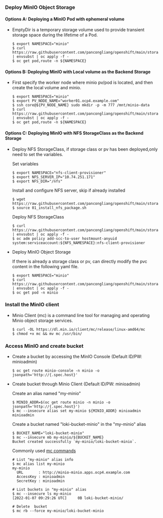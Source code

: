 ### Deploy MinIO Object Storage

#### Options A: Deploying a MinIO Pod with ephemeral volume

* EmptyDir is a temporary storage volume used to provide transient storage space during the lifetime of a Pod.  

  ~~~
  $ export NAMESPACE="minio"
  $ curl https://raw.githubusercontent.com/pancongliang/openshift/main/storage/minio/deploy_minio_with_ephemeral_volume.yaml | envsubst | oc apply -f -
  $ oc get pod,route -n ${NAMESPACE}
  ~~~

#### Options B: Deploying MinIO with Local volume as the Backend Storage

* First specify the worker node where minio pv/pod is located, and then create the local volume and minio.

  ~~~
  $ export NAMESPACE="minio"
  $ export PV_NODE_NAME="worker01.ocp4.example.com"
  $ ssh core@${PV_NODE_NAME} sudo mkdir -p -m 777 /mnt/minio-data
  $ curl https://raw.githubusercontent.com/pancongliang/openshift/main/storage/minio/deploy_minio_with_local_storage.yaml | envsubst | oc apply -f -
  $ oc get pod,route -n ${NAMESPACE}
  ~~~

#### Options C: Deploying MinIO with NFS StorageClass as the Backend Storage

* Deploy NFS StorageClass, if storage class or pv has been deployed,only need to set the variables.

  Set variables
  ~~~
  $ export NAMESPACE="nfs-client-provisioner"
  $ export NFS_SERVER_IP="10.74.251.171"
  $ export NFS_DIR="/nfs"
  ~~~
  Install and configure NFS server, skip if already installed
  ~~~
  $ wget https://raw.githubusercontent.com/pancongliang/openshift/main/storage/nfs_storageclass/01_install_nfs_package.sh
  $ source 01_install_nfs_package.sh
  ~~~
  Deploy NFS StorageClass
  ~~~
  $ curl https://raw.githubusercontent.com/pancongliang/openshift/main/storage/nfs_storageclass/02_deploy_nfs_storageclass.yaml | envsubst | oc apply -f -
  $ oc adm policy add-scc-to-user hostmount-anyuid system:serviceaccount:${NFS_NAMESPACE}:nfs-client-provisioner
  ~~~

* Deploy MinIO Object Storage
  
  If there is already a storage class or pv, can directly modify the pvc content in the following yaml file.
  ~~~
  $ export NAMESPACE="minio"
  $ curl https://raw.githubusercontent.com/pancongliang/openshift/main/storage/minio/deploy_minio_with_persistent_volume.yaml | envsubst | oc apply -f -
  $ oc get pod -n minio
  ~~~

### Install the MinIO client

* Minio Client (mc) is a command line tool for managing and operating Minio object storage services.

  ~~~
  $ curl -OL https://dl.min.io/client/mc/release/linux-amd64/mc
  $ chmod +x mc && mv mc /usr/bin/
  ~~~

### Access MinIO and create bucket

* Create a bucket by accessing the MinIO Console (Default ID/PW: minioadmin)
 
  ~~~
  $ oc get route minio-console -n minio -o jsonpath='http://{.spec.host}'
  ~~~

* Create bucket through Minio Client (Default ID/PW: minioadmin)
  
  Create an alias named "my-minio"
  ~~~    
  $ MINIO_ADDR=$(oc get route minio -n minio -o jsonpath='http://{.spec.host}')
  $ mc --insecure alias set my-minio ${MINIO_ADDR} minioadmin minioadmin
  ~~~ 
  Create a bucket named "loki-bucket-minio" in the "my-minio" alias
  ~~~
  $ BUCKET_NAME="loki-bucket-minio"
  $ mc --insecure mb my-minio/${BUCKET_NAME}
  Bucket created successfully `my-minio/loki-bucket-minio`.
  ~~~
  Commonly used [mc commands](https://min.io/docs/minio/linux/reference/minio-mc.html?ref=docs#command-quick-reference)
  ~~~
  # List "my-minio" alias info
  $ mc alias list my-minio
  my-minio
    URL       : http://minio-minio.apps.ocp4.example.com
    AccessKey : minioadmin
    SecretKey : minioadmin

  # List buckets in "my-minio" alias
  $ mc --insecure ls my-minio
  [2022-01-07 09:29:26 UTC]     0B loki-bucket-minio/

  # Delete  bucket
  $ mc rb --force my-minio/loki-bucket-minio
  ~~~  
